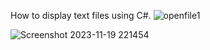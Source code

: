 How to display text files using C#.
![openfile1](https://github.com/biodun73/read-text/assets/11445965/53e4a325-9d1c-4222-8817-98a9434fd1ac)

![Screenshot 2023-11-19 221454](https://github.com/biodun73/read-text/assets/11445965/4632b843-cf37-423f-bdac-b354745ed267)
